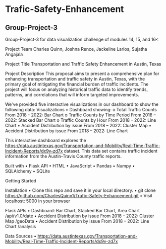 # Trafic-Safety-Enhancement

<h2>Group-Project-3</h2>
Group-Project-3 for data visualization challenge of modules 14, 15, and 16<

Project Team
Charles Quinn, Joshna Rence, Jackeline Larios, Sujatha Angajala

Project Title
Transportation and Traffic Safety Enhancement in Austin, Texas

Project Description
This proposal aims to present a comprehensive plan for enhancing transportation and traffic safety in Austin, Texas, with the primary goal of mitigating the financial burden of traffic incidents. The project will focus on analyzing historical traffic data to identify trends, patterns, and correlations that will inform targeted improvements.

We've provided five interactive visualizations in our dashboard to show the following data:
Visualizations
•	Dashboard showing:
  o	Total Traffic Counts From 2018 - 2022: Bar Chart
  o	Traffic Counts by Time Period From 2018 – 2022: Stacked Bar Chart
  o	Traffic Counts by Hour From 2018 – 2022: Line Chart
•	Accident Distribution by issue From 2018 – 2022: Cluster Map
•	Accident Distribution by issue From 2018 – 2022: Line Chart

This interactive dashboard explores the https://data.austintexas.gov/Transportation-and-Mobility/Real-Time-Traffic-Incident-Reports/dx9v-zd7x dataset. This data set contains traffic incident information from the Austin-Travis County traffic reports.

Built with
•	Flask API
•	HTML
•	JavaScript
•	Pandas
•	Numpy
•	SQLAlchemy
•	SQLite

Getting Started

Installation
•	Clone this repo and save it in your local directory.
•	git clone https://github.com/CharlesQuinn1/Trafic-Safety-Enhancement.git
•	Visit localhost: 5000 in your browser

Flask APIs
•	Dashboard: Bar Chart, Stacked Bar Chart, Area Chart /api/v1.0/date
•	Accident Distribution by issue From 2018 – 2022: Cluster Map /geoData
•	Accident Distribution by issue From 2018 – 2022: Line Chart /analysis

Data Sources
•	https://data.austintexas.gov/Transportation-and-Mobility/Real-Time-Traffic-Incident-Reports/dx9v-zd7x
